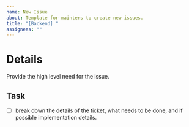 ```yaml
---
name: New Issue
about: Template for mainters to create new issues.
title: "[Backend] "
assignees: ""
---
```


# Details

Provide the high level need for the issue.

## Task

- [ ] break down the details of the ticket, what needs to be done, and if possible implementation details.
